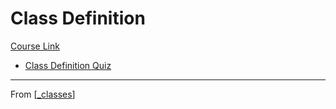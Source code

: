# Class Definition
[Course Link](https://platform.ui.dev/courses/1207737/lectures/26978342)
- [Class Definition Quiz](https://platform.ui.dev/courses/1207737/lectures/26978342)

---
From [[_classes]]

[//begin]: # "Autogenerated link references for markdown compatibility"
[_classes]: _classes "🔵 Classes"
[//end]: # "Autogenerated link references"